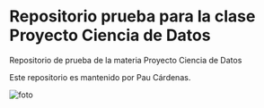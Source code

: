 # Repositorio prueba para la clase Proyecto Ciencia de Datos
Repositorio de prueba de la materia Proyecto Ciencia de Datos

Este repositorio es mantenido por Pau Cárdenas.


![foto](https://es.m.wikipedia.org/wiki/Archivo:Logo_ITESO_normal.jpg)
